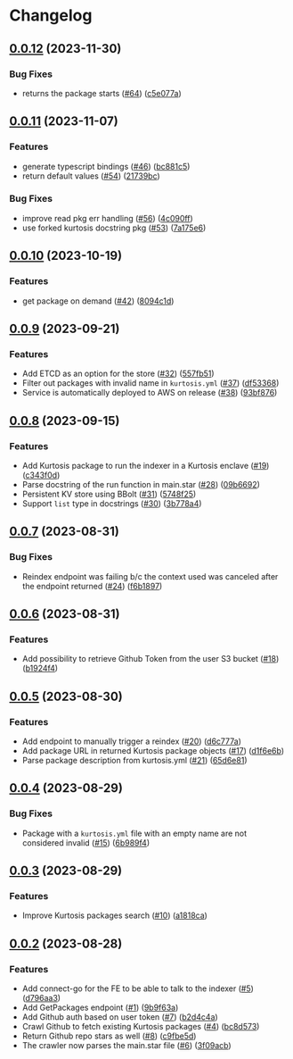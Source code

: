 # Changelog

## [0.0.12](https://github.com/kurtosis-tech/kurtosis-package-indexer/compare/0.0.11...0.0.12) (2023-11-30)


### Bug Fixes

* returns the package starts ([#64](https://github.com/kurtosis-tech/kurtosis-package-indexer/issues/64)) ([c5e077a](https://github.com/kurtosis-tech/kurtosis-package-indexer/commit/c5e077aabcc4795c0ba5be51a2a036f4f82027c6))

## [0.0.11](https://github.com/kurtosis-tech/kurtosis-package-indexer/compare/0.0.10...0.0.11) (2023-11-07)


### Features

* generate typescript bindings ([#46](https://github.com/kurtosis-tech/kurtosis-package-indexer/issues/46)) ([bc881c5](https://github.com/kurtosis-tech/kurtosis-package-indexer/commit/bc881c5be5d424d1a6a875350e43804a33f1c0d7))
* return default values ([#54](https://github.com/kurtosis-tech/kurtosis-package-indexer/issues/54)) ([21739bc](https://github.com/kurtosis-tech/kurtosis-package-indexer/commit/21739bc35b3c3dd4aa44976c7793e6e4914887b6))


### Bug Fixes

* improve read pkg err handling ([#56](https://github.com/kurtosis-tech/kurtosis-package-indexer/issues/56)) ([4c090ff](https://github.com/kurtosis-tech/kurtosis-package-indexer/commit/4c090ffd9235eed18f0dee20b9941a231367adbf))
* use forked kurtosis docstring pkg ([#53](https://github.com/kurtosis-tech/kurtosis-package-indexer/issues/53)) ([7a175e6](https://github.com/kurtosis-tech/kurtosis-package-indexer/commit/7a175e6f62d4fa249b03cccb199465691a7e3b4e))

## [0.0.10](https://github.com/kurtosis-tech/kurtosis-package-indexer/compare/0.0.9...0.0.10) (2023-10-19)


### Features

* get package on demand ([#42](https://github.com/kurtosis-tech/kurtosis-package-indexer/issues/42)) ([8094c1d](https://github.com/kurtosis-tech/kurtosis-package-indexer/commit/8094c1d02a6b7dc2cc5b82658b7c540af9363e67))

## [0.0.9](https://github.com/kurtosis-tech/kurtosis-package-indexer/compare/0.0.8...0.0.9) (2023-09-21)


### Features

* Add ETCD as an option for the store ([#32](https://github.com/kurtosis-tech/kurtosis-package-indexer/issues/32)) ([557fb51](https://github.com/kurtosis-tech/kurtosis-package-indexer/commit/557fb51f9e97707471c284d07581a9db0f4866a6))
* Filter out packages with invalid name in `kurtosis.yml` ([#37](https://github.com/kurtosis-tech/kurtosis-package-indexer/issues/37)) ([df53368](https://github.com/kurtosis-tech/kurtosis-package-indexer/commit/df53368d864b5811506f67634e0a5f7716e40633))
* Service is automatically deployed to AWS on release ([#38](https://github.com/kurtosis-tech/kurtosis-package-indexer/issues/38)) ([93bf876](https://github.com/kurtosis-tech/kurtosis-package-indexer/commit/93bf87612a68d21d4dfb799f7e9f6b5edfcf1e22))

## [0.0.8](https://github.com/kurtosis-tech/kurtosis-package-indexer/compare/0.0.7...0.0.8) (2023-09-15)


### Features

* Add Kurtosis package to run the indexer in a Kurtosis enclave ([#19](https://github.com/kurtosis-tech/kurtosis-package-indexer/issues/19)) ([c343f0d](https://github.com/kurtosis-tech/kurtosis-package-indexer/commit/c343f0d70c92c65eae1c5cac39bea3f5e03ca293))
* Parse docstring of the run function in main.star ([#28](https://github.com/kurtosis-tech/kurtosis-package-indexer/issues/28)) ([09b6692](https://github.com/kurtosis-tech/kurtosis-package-indexer/commit/09b669296b3a8248c14e04e4a5fc827f2d007654))
* Persistent KV store using BBolt ([#31](https://github.com/kurtosis-tech/kurtosis-package-indexer/issues/31)) ([5748f25](https://github.com/kurtosis-tech/kurtosis-package-indexer/commit/5748f253910369c5d2c8e007d2c07af8fa648355))
* Support `list` type in docstrings ([#30](https://github.com/kurtosis-tech/kurtosis-package-indexer/issues/30)) ([3b778a4](https://github.com/kurtosis-tech/kurtosis-package-indexer/commit/3b778a4973efe843d30c7145b21a8e0f64246688))

## [0.0.7](https://github.com/kurtosis-tech/kurtosis-package-indexer/compare/0.0.6...0.0.7) (2023-08-31)


### Bug Fixes

* Reindex endpoint was failing b/c the context used was canceled after the endpoint returned ([#24](https://github.com/kurtosis-tech/kurtosis-package-indexer/issues/24)) ([f6b1897](https://github.com/kurtosis-tech/kurtosis-package-indexer/commit/f6b1897252c9bbd32237a589f56dfcd7578ffb8b))

## [0.0.6](https://github.com/kurtosis-tech/kurtosis-package-indexer/compare/0.0.5...0.0.6) (2023-08-31)


### Features

* Add possibility to retrieve Github Token from the user S3 bucket ([#18](https://github.com/kurtosis-tech/kurtosis-package-indexer/issues/18)) ([b1924f4](https://github.com/kurtosis-tech/kurtosis-package-indexer/commit/b1924f453f68b7dc056af52fa9c3a48e01c0e7af))

## [0.0.5](https://github.com/kurtosis-tech/kurtosis-package-indexer/compare/0.0.4...0.0.5) (2023-08-30)


### Features

* Add endpoint to manually trigger a reindex ([#20](https://github.com/kurtosis-tech/kurtosis-package-indexer/issues/20)) ([d6c777a](https://github.com/kurtosis-tech/kurtosis-package-indexer/commit/d6c777a573329ee16389fb007ed1880b7e6ec1ec))
* Add package URL in returned Kurtosis package objects ([#17](https://github.com/kurtosis-tech/kurtosis-package-indexer/issues/17)) ([d1f6e6b](https://github.com/kurtosis-tech/kurtosis-package-indexer/commit/d1f6e6b294e93b3792bd8a69df4c28df9dc93c14))
* Parse package description from kurtosis.yml ([#21](https://github.com/kurtosis-tech/kurtosis-package-indexer/issues/21)) ([65d6e81](https://github.com/kurtosis-tech/kurtosis-package-indexer/commit/65d6e811f4b7f62c34ef8dcf449992638b563bd5))

## [0.0.4](https://github.com/kurtosis-tech/kurtosis-package-indexer/compare/0.0.3...0.0.4) (2023-08-29)


### Bug Fixes

* Package with a `kurtosis.yml` file with an empty name are not considered invalid ([#15](https://github.com/kurtosis-tech/kurtosis-package-indexer/issues/15)) ([6b989f4](https://github.com/kurtosis-tech/kurtosis-package-indexer/commit/6b989f4c6832012603ae4686e92f8c1524b840f1))

## [0.0.3](https://github.com/kurtosis-tech/kurtosis-package-indexer/compare/0.0.2...0.0.3) (2023-08-29)


### Features

* Improve Kurtosis packages search ([#10](https://github.com/kurtosis-tech/kurtosis-package-indexer/issues/10)) ([a1818ca](https://github.com/kurtosis-tech/kurtosis-package-indexer/commit/a1818ca1cbd990e845ae7bcd79af0a3dc58f83be))

## [0.0.2](https://github.com/kurtosis-tech/kurtosis-package-indexer/compare/0.0.1...0.0.2) (2023-08-28)


### Features

* Add connect-go for the FE to be able to talk to the indexer ([#5](https://github.com/kurtosis-tech/kurtosis-package-indexer/issues/5)) ([d796aa3](https://github.com/kurtosis-tech/kurtosis-package-indexer/commit/d796aa39c4b1d1d3c00c5ed2ab6defd4338245d5))
* Add GetPackages endpoint ([#1](https://github.com/kurtosis-tech/kurtosis-package-indexer/issues/1)) ([9b9f63a](https://github.com/kurtosis-tech/kurtosis-package-indexer/commit/9b9f63a9ff7bbd99289650e2a962ad9163fdf102))
* Add Github auth based on user token ([#7](https://github.com/kurtosis-tech/kurtosis-package-indexer/issues/7)) ([b2d4c4a](https://github.com/kurtosis-tech/kurtosis-package-indexer/commit/b2d4c4a762a35e1faf46acc440677ffcdbcb7882))
* Crawl Github to fetch existing Kurtosis packages ([#4](https://github.com/kurtosis-tech/kurtosis-package-indexer/issues/4)) ([bc8d573](https://github.com/kurtosis-tech/kurtosis-package-indexer/commit/bc8d573036cfbb47f86120132a49c2980431f921))
* Return Github repo stars as well ([#8](https://github.com/kurtosis-tech/kurtosis-package-indexer/issues/8)) ([c9fbe5d](https://github.com/kurtosis-tech/kurtosis-package-indexer/commit/c9fbe5d22f19457b06c5971c66441416f123467b))
* The crawler now parses the main.star file ([#6](https://github.com/kurtosis-tech/kurtosis-package-indexer/issues/6)) ([3f09acb](https://github.com/kurtosis-tech/kurtosis-package-indexer/commit/3f09acbf1cdab73dcbe7ba8ab987d327abdc68bd))
